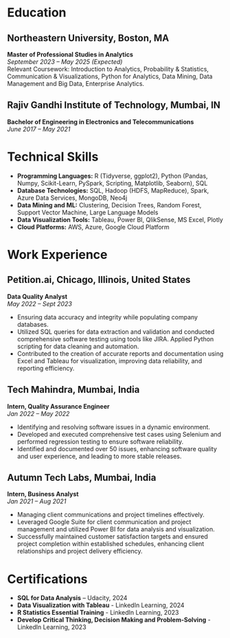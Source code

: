 # Education

## Northeastern University, Boston, MA
**Master of Professional Studies in Analytics**  
*September 2023 – May 2025 (Expected)*  
Relevant Coursework: Introduction to Analytics, Probability & Statistics, Communication & Visualizations, Python for Analytics, Data Mining, Data Management and Big Data, Enterprise Analytics.

## Rajiv Gandhi Institute of Technology, Mumbai, IN
**Bachelor of Engineering in Electronics and Telecommunications**  
*June 2017 – May 2021*

# Technical Skills

- **Programming Languages:** R (Tidyverse, ggplot2), Python (Pandas, Numpy, Scikit-Learn, PySpark, Scripting, Matplotlib, Seaborn), SQL
- **Database Technologies:** SQL, Hadoop (HDFS, MapReduce), Spark, Azure Data Services, MongoDB, Neo4j
- **Data Mining and ML:** Clustering, Decision Trees, Random Forest, Support Vector Machine, Large Language Models
- **Data Visualization Tools:** Tableau, Power BI, QlikSense, MS Excel, Plotly
- **Cloud Platforms:** AWS, Azure, Google Cloud Platform

# Work Experience

## Petition.ai, Chicago, Illinois, United States
**Data Quality Analyst**  
*May 2022 – Sept 2023*  
- Ensuring data accuracy and integrity while populating company databases.
- Utilized SQL queries for data extraction and validation and conducted comprehensive software testing using tools like JIRA. Applied Python scripting for data cleaning and automation.
- Contributed to the creation of accurate reports and documentation using Excel and Tableau for visualization, improving data reliability, and reporting efficiency.

## Tech Mahindra, Mumbai, India
**Intern, Quality Assurance Engineer**  
*Jan 2022 – May 2022*  
- Identifying and resolving software issues in a dynamic environment.
- Developed and executed comprehensive test cases using Selenium and performed regression testing to ensure software reliability.
- Identified and documented over 50 issues, enhancing software quality and user experience, and leading to more stable releases.

## Autumn Tech Labs, Mumbai, India
**Intern, Business Analyst**  
*Jan 2021 – Aug 2021*  
- Managing client communications and project timelines effectively.
- Leveraged Google Suite for client communication and project management and utilized Power BI for data analysis and visualization.
- Successfully maintained customer satisfaction targets and ensured project completion within established schedules, enhancing client relationships and project delivery efficiency.

# Certifications

- **SQL for Data Analysis** – Udacity, 2024
- **Data Visualization with Tableau** - LinkedIn Learning, 2024
- **R Statistics Essential Training** - LinkedIn Learning, 2023
- **Develop Critical Thinking, Decision Making and Problem-Solving** - LinkedIn Learning, 2023



